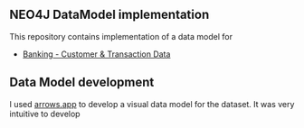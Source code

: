 ## NEO4J DataModel implementation

This repository contains implementation of a data model for 
* [Banking - Customer & Transaction Data](https://gist.github.com/maruthiprithivi/f11bf40b558879aca0c30ce76e7dec98)

## Data Model development
I used [arrows.app](http://arrows.app/) to develop a visual data model for the dataset. It was very intuitive to develop

